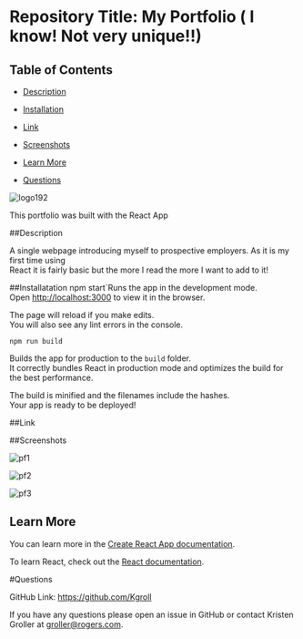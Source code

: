 # Repository Title:  My Portfolio ( I know! Not very unique!!)   
    

  ## Table of Contents

  * [Description](#description)

  * [Installation](#installation)

  * [Link](#link)

  * [Screenshots](#screenshots)

  * [Learn More](#learn-more)

  * [Questions](#questions)


![logo192](https://user-images.githubusercontent.com/75186217/116024149-9475ad80-a61b-11eb-9893-1d9ff2939735.png)

This portfolio was built with the React App

##Description

A single webpage introducing myself to prospective employers. As it is my first time using  
React it is fairly basic but the more I read the more I want to add to it!


##Installatation
npm start`Runs the app in the development mode.\
Open [http://localhost:3000](http://localhost:3000) to view it in the browser.

The page will reload if you make edits.\
You will also see any lint errors in the console.

 `npm run build`

Builds the app for production to the `build` folder.\
It correctly bundles React in production mode and optimizes the build for the best performance.

The build is minified and the filenames include the hashes.\
Your app is ready to be deployed!

##Link

##Screenshots

![pf1](https://user-images.githubusercontent.com/75186217/116024291-e3bbde00-a61b-11eb-9c9d-17a2653cb93d.jpg)

![pf2](https://user-images.githubusercontent.com/75186217/116024287-e1f21a80-a61b-11eb-8666-4a96a3cd1fab.jpg)

![pf3](https://user-images.githubusercontent.com/75186217/116024282-def72a00-a61b-11eb-95ac-531a068536d6.jpg)

## Learn More

You can learn more in the [Create React App documentation](https://facebook.github.io/create-react-app/docs/getting-started).

To learn React, check out the [React documentation](https://reactjs.org/).


#Questions

 GitHub Link:   https://github.com/Kgroll

   If you have any questions please open an issue in GitHub or contact Kristen Groller at groller@rogers.com.
